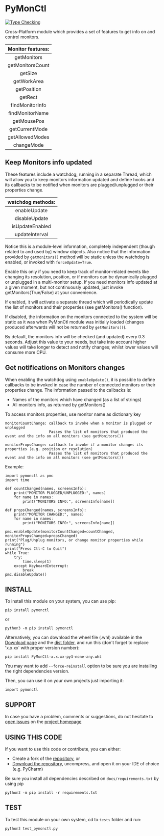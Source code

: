 # PyMonCtl
[![Type Checking](https://github.com/Kalmat/PyMonCtl/actions/workflows/type-checking.yml/badge.svg)](https://github.com/Kalmat/PyMonCtl/actions/workflows/type-checking.yml)

Cross-Platform module which provides a set of features to get info on and control monitors.

| Monitor features: |
|:-----------------:|
|    getMonitors    |
| getMonitorsCount  |
|      getSize      |
|    getWorkArea    |
|    getPosition    |
|      getRect      |
|  findMonitorInfo  |
|  findMonitorName  |
|    getMousePos    |
|  getCurrentMode   |
|  getAllowedModes  |
|    changeMode     |

## Keep Monitors info updated

These features include a watchdog, running in a separate Thread, which will allow you to keep monitors 
information updated and define hooks and its callbacks to be notified when monitors are plugged/unplugged or 
their properties change. 

| watchdog methods:  |
|:------------------:|
|    enableUpdate    |
|   disableUpdate    |
|  isUpdateEnabled   |
|   updateInterval   |

Notice this is a module-level information, completely independent (though related to and used by) window objects.
Also notice that the information provided by `getMonitors()` method will be static unless the watchdog is enabled,
or invoked with `forceUpdate=True`.

Enable this only if you need to keep track of monitor-related events like changing its resolution, position,
or if monitors can be dynamically plugged or unplugged in a multi-monitor setup. If you need monitors info updated 
at a given moment, but not continuously updated, just invoke getMonitors(True/False) at your convenience.

If enabled, it will activate a separate thread which will periodically update the list of monitors and
their properties (see getMonitors() function).

If disabled, the information on the monitors connected to the system will be static as it was when
PyMonCtl module was initially loaded (changes produced afterwards will not be returned by `getMonitors()`).

By default, the monitors info will be checked (and updated) every 0.3 seconds. Adjust this value to your needs, 
but take into account higher values will take longer to detect and notify changes; whilst lower values will 
consume more CPU.

## Get notifications on Monitors changes

When enabling the watchdog using `enableUpdate()`, it is possible to define callbacks to be invoked in case the 
number of connected monitors or their properties change. The information passed to the callbacks is:

   - Names of the monitors which have changed (as a list of strings)
   - All monitors info, as returned by getMonitors()

To access monitors properties, use monitor name as dictionary key

    monitorCountChange: callback to invoke when a monitor is plugged or unplugged
                        Passes the list of monitors that produced the event and the info on all monitors (see getMonitors())
    
    monitorPropsChange: callback to invoke if a monitor changes its properties (e.g. position or resolution)
                        Passes the list of monitors that produced the event and the info on all monitors (see getMonitors())

Example:

    import pymonctl as pmc
    import time

    def countChanged(names, screensInfo):
        print("MONITOR PLUGGED/UNPLUGGED:", names)
        for name in names:
            print("MONITORS INFO:", screensInfo[name])

    def propsChanged(names, screensInfo):
        print("MONITOR CHANGED:", names)
        for name in names:
            print("MONITORS INFO:", screensInfo[name])

    pmc.enableUpdate(monitorCountChanged=countChanged, monitorPropsChanged=propsChanged)
    print("Plug/Unplug monitors, or change monitor properties while running")
    print("Press Ctl-C to Quit")
    while True:
        try:
            time.sleep(1)
        except KeyboardInterrupt:
            break
    pmc.disableUpdate()


## INSTALL <a name="install"></a>

To install this module on your system, you can use pip: 

    pip install pymonctl

or

    python3 -m pip install pymonctl

Alternatively, you can download the wheel file (.whl) available in the [Download page](https://pypi.org/project/PyMonCtl/#files) and the [dist folder](https://github.com/Kalmat/PyMonCtl/tree/master/dist), and run this (don't forget to replace 'x.x.xx' with proper version number):

    pip install PyMonCtl-x.x.xx-py3-none-any.whl

You may want to add `--force-reinstall` option to be sure you are installing the right dependencies version.

Then, you can use it on your own projects just importing it:

    import pymonctl

## SUPPORT <a name="support"></a>

In case you have a problem, comments or suggestions, do not hesitate to [open issues](https://github.com/Kalmat/PyMonCtl/issues) on the [project homepage](https://github.com/Kalmat/PyMonCtl)

## USING THIS CODE <a name="using"></a>

If you want to use this code or contribute, you can either:

* Create a fork of the [repository](https://github.com/Kalmat/PyMonCtl), or 
* [Download the repository](https://github.com/Kalmat/PyMonCtl/archive/refs/heads/master.zip), uncompress, and open it on your IDE of choice (e.g. PyCharm)

Be sure you install all dependencies described on `docs/requirements.txt` by using pip
    
    python3 -m pip install -r requirements.txt

## TEST <a name="test"></a>

To test this module on your own system, cd to `tests` folder and run:

    python3 test_pymonctl.py